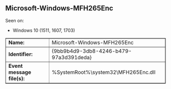 ## Microsoft-Windows-MFH265Enc

Seen on:
* Windows 10 (1511, 1607, 1703)

<table border="1" class="docutils">
  <tbody>
    <tr>
      <td><b>Name:</b></td>
      <td>Microsoft-Windows-MFH265Enc</td>
    </tr>
    <tr>
      <td><b>Identifier:</b></td>
      <td>{9bb9b4d9-3db8-4246-b479-97a3d391deda}</td>
    </tr>
    <tr>
      <td><b>Event message file(s):</b></td>
      <td>%SystemRoot%\system32\MFH265Enc.dll</td>
    </tr>
  </tbody>
</table>

&nbsp;

